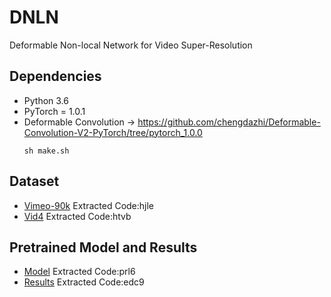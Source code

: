 # DNLN
Deformable Non-local Network for Video Super-Resolution

## Dependencies
* Python 3.6
* PyTorch = 1.0.1
* Deformable Convolution -> https://github.com/chengdazhi/Deformable-Convolution-V2-PyTorch/tree/pytorch_1.0.0
  ```Shell
  sh make.sh
  ```

## Dataset
* [Vimeo-90k](https://pan.baidu.com/s/1WdQTorJmzAdRgh8sS7B3bw)  Extracted Code:hjle
* [Vid4](https://pan.baidu.com/s/1XG94zpYsXX5nh0x1oAfF9g)  Extracted Code:htvb

## Pretrained Model and Results
* [Model](https://pan.baidu.com/s/19mJk6hhNBFbIrgAkTV2hrw)  Extracted Code:prl6
* [Results](https://pan.baidu.com/s/1EENItA20La5P6aVZmybpTg)  Extracted Code:edc9
